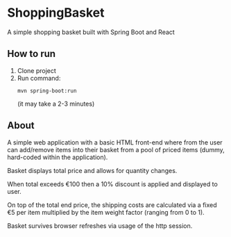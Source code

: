 # ShoppingBasket
A simple shopping basket built with Spring Boot and React

## How to run
1. Clone project
2. Run command: 
    ```
    mvn spring-boot:run
    ```
   (it may take a 2-3 minutes)

## About
A simple web application with a basic HTML front-end where from the user can add/remove items into their basket from a pool of priced items (dummy, hard-coded within the application). 

Basket displays total price and allows for quantity changes. 

When total exceeds €100 then a 10% discount is applied and displayed to user. 

On top of the total end price, the shipping costs are calculated via a fixed €5 per item multiplied by the item weight factor (ranging from 0 to 1). 

Basket survives browser refreshes via usage of the http session.
